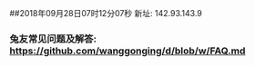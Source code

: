 ##2018年09月28日07时12分07秒 新址: 142.93.143.9
### 兔友常见问题及解答: https://github.com/wanggonging/d/blob/w/FAQ.md
